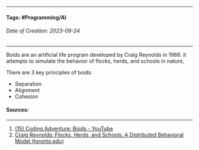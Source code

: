 __________________________________________________________________________
#### **Tags:** #Programming/AI 
###### *Date of Creation: 2023-09-24*
__________________________________________________________________________

Boids are an artificial life program developed by Craig Reynolds in 1986. it attempts to simulate the behavior of flocks, herds, and schools in nature, 

There are 3 key principles of boids
- Separation
- Alignment
- Cohesion
#### Sources:
__________________________________________________________________________
1. [(15) Coding Adventure: Boids - YouTube](https://www.youtube.com/watch?v=bqtqltqcQhw&ab_channel=SebastianLague)
2. [Craig Reynolds: Flocks, Herds, and Schools: A Distributed Behavioral Model (toronto.edu)](https://www.cs.toronto.edu/~dt/siggraph97-course/cwr87/)